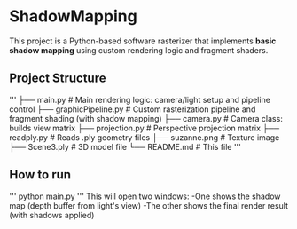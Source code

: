 # ShadowMapping
This project is a Python-based software rasterizer that implements **basic shadow mapping** using custom rendering logic and fragment shaders.

## Project Structure
'''
├── main.py              # Main rendering logic: camera/light setup and pipeline control 
├── graphicPipeline.py   # Custom rasterization pipeline and fragment shading (with shadow mapping)
├── camera.py            # Camera class: builds view matrix 
├── projection.py        # Perspective projection matrix 
├── readply.py           # Reads .ply geometry files 
├── suzanne.png          # Texture image 
├── Scene3.ply           # 3D model file 
└── README.md            # This file
'''

## How to run
'''
python main.py
'''
This will open two windows:
    -One shows the shadow map (depth buffer from light's view)
    -The other shows the final render result (with shadows applied)
